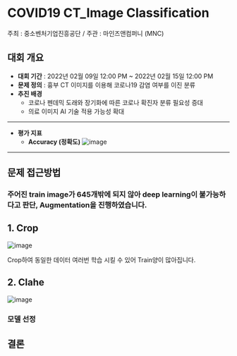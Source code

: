 # COVID19 CT_Image Classification

주최 : 중소벤처기업진흥공단 / 주관 : 마인즈앤컴퍼니 (MNC)

## 대회 개요
- **대회 기간** : 2022년 02월 09일 12:00 PM ~ 2022년 02월 15일 12:00 PM
- **문제 정의** : 흉부 CT 이미지를 이용해 코로나19 감염 여부를 이진 분류
- **추진 배경**
	- 코로나 펜데믹 도래와 장기화에 따른 코로나 확진자 분류 필요성 증대
	- 의료 이미지 AI 기술 적용 가능성 확대

----------
- **평가 지표** 
	- **Accuracy (정확도)**
![image](https://github.com/Changho0514/COVID_CT/accuracy.png)

----------
## 문제 접근방법

### 주어진 train image가 645개밖에 되지 않아 deep learning이 불가능하다고 판단, Augmentation을 진행하였습니다.

## 1. Crop
![image](https://cdn.discordapp.com/attachments/940518751974080532/941562702407548958/unknown.png)

Crop하여 동일한 데이터 여러번 학습 시킬 수 있어 Train양이 많아집니다. 


## 2. Clahe

![image](https://cdn.discordapp.com/attachments/940518751974080532/941560175989489774/2022-02-11_2.03.52.png)

### 모델 선정
			
			
			
## 결론

